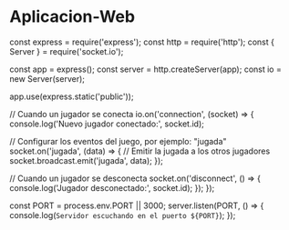 # Aplicacion-Web
const express = require('express');
const http = require('http');
const { Server } = require('socket.io');

const app = express();
const server = http.createServer(app);
const io = new Server(server);

app.use(express.static('public'));

// Cuando un jugador se conecta
io.on('connection', (socket) => {
  console.log('Nuevo jugador conectado:', socket.id);

  // Configurar los eventos del juego, por ejemplo: "jugada"
  socket.on('jugada', (data) => {
    // Emitir la jugada a los otros jugadores
    socket.broadcast.emit('jugada', data);
  });

  // Cuando un jugador se desconecta
  socket.on('disconnect', () => {
    console.log('Jugador desconectado:', socket.id);
  });
});

const PORT = process.env.PORT || 3000;
server.listen(PORT, () => {
  console.log(`Servidor escuchando en el puerto ${PORT}`);
});
